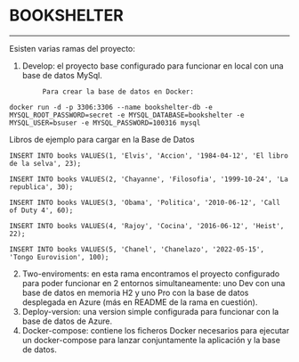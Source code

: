 # BOOKSHELTER
***
Esisten varias ramas del proyecto:
1. Develop: el proyecto base configurado para funcionar en local con una base de datos MySql.

            Para crear la base de datos en Docker:
```
docker run -d -p 3306:3306 --name bookshelter-db -e MYSQL_ROOT_PASSWORD=secret -e MYSQL_DATABASE=bookshelter -e MYSQL_USER=bsuser -e MYSQL_PASSWORD=100316 mysql
```

Libros de ejemplo para cargar en la Base de Datos
```
INSERT INTO books VALUES(1, 'Elvis', 'Accion', '1984-04-12', 'El libro de la selva', 23);
```
```
INSERT INTO books VALUES(2, 'Chayanne', 'Filosofia', '1999-10-24', 'La republica', 30);
```
```
INSERT INTO books VALUES(3, 'Obama', 'Politica', '2010-06-12', 'Call of Duty 4', 60);
```
```
INSERT INTO books VALUES(4, 'Rajoy', 'Cocina', '2016-06-12', 'Heist', 22);
```
```
INSERT INTO books VALUES(5, 'Chanel', 'Chanelazo', '2022-05-15', 'Tongo Eurovision', 100);
```
2. Two-enviroments: en esta rama encontramos el proyecto configurado para poder funcionar en 2 entornos simultaneamente: uno Dev con una base de datos en memoria H2 y uno Pro con la base de datos desplegada en Azure (más en README de la rama en cuestión).
3. Deploy-version: una version simple configurada para funcionar con la base de datos de Azure.
4. Docker-compose: contiene los ficheros Docker necesarios para ejecutar un docker-compose para lanzar conjuntamente la aplicación y la base de datos.
